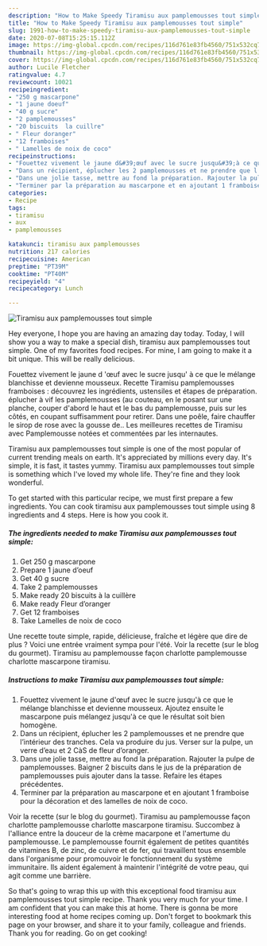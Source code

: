 ```yaml
---
description: "How to Make Speedy Tiramisu aux pamplemousses tout simple"
title: "How to Make Speedy Tiramisu aux pamplemousses tout simple"
slug: 1991-how-to-make-speedy-tiramisu-aux-pamplemousses-tout-simple
date: 2020-07-08T15:25:15.112Z
image: https://img-global.cpcdn.com/recipes/116d761e83fb4560/751x532cq70/tiramisu-aux-pamplemousses-tout-simple-photo-principale-de-la-recette.jpg
thumbnail: https://img-global.cpcdn.com/recipes/116d761e83fb4560/751x532cq70/tiramisu-aux-pamplemousses-tout-simple-photo-principale-de-la-recette.jpg
cover: https://img-global.cpcdn.com/recipes/116d761e83fb4560/751x532cq70/tiramisu-aux-pamplemousses-tout-simple-photo-principale-de-la-recette.jpg
author: Lucile Fletcher
ratingvalue: 4.7
reviewcount: 10021
recipeingredient:
- "250 g mascarpone"
- "1 jaune doeuf"
- "40 g sucre"
- "2 pamplemousses"
- "20 biscuits  la cuillre"
- " Fleur doranger"
- "12 framboises"
- " Lamelles de noix de coco"
recipeinstructions:
- "Fouettez vivement le jaune d&#39;œuf avec le sucre jusqu&#39;à ce que le mélange blanchisse et devienne mousseux. Ajoutez ensuite le mascarpone puis mélangez jusqu&#39;à ce que le résultat soit bien homogène."
- "Dans un récipient, éplucher les 2 pamplemousses et ne prendre que l’intérieur des tranches. Cela va produire du jus. Verser sur la pulpe, un verre d’eau et 2 CàS de fleur d’oranger."
- "Dans une jolie tasse, mettre au fond la préparation. Rajouter la pulpe de pamplemousses. Baigner 2 biscuits dans le jus de la préparation de pamplemousses puis ajouter dans la tasse. Refaire les étapes précédentes."
- "Terminer par la préparation au mascarpone et en ajoutant 1 framboise pour la décoration et des lamelles de noix de coco."
categories:
- Recipe
tags:
- tiramisu
- aux
- pamplemousses

katakunci: tiramisu aux pamplemousses 
nutrition: 217 calories
recipecuisine: American
preptime: "PT39M"
cooktime: "PT40M"
recipeyield: "4"
recipecategory: Lunch

---
```



![Tiramisu aux pamplemousses tout simple](https://img-global.cpcdn.com/recipes/116d761e83fb4560/751x532cq70/tiramisu-aux-pamplemousses-tout-simple-photo-principale-de-la-recette.jpg)

Hey everyone, I hope you are having an amazing day today. Today, I will show you a way to make a special dish, tiramisu aux pamplemousses tout simple. One of my favorites food recipes. For mine, I am going to make it a bit unique. This will be really delicious.

Fouettez vivement le jaune d &#39;œuf avec le sucre jusqu&#39; à ce que le mélange blanchisse et devienne mousseux. Recette Tiramisu pamplemousses framboises : découvrez les ingrédients, ustensiles et étapes de préparation. éplucher à vif les pamplemousses (au couteau, en le posant sur une planche, couper d&#39;abord le haut et le bas du pamplemousse, puis sur les côtés, en coupant suffisamment pour retirer. Dans une poêle, faire chauffer le sirop de rose avec la gousse de.. Les meilleures recettes de Tiramisu avec Pamplemousse notées et commentées par les internautes.

Tiramisu aux pamplemousses tout simple is one of the most popular of current trending meals on earth. It's appreciated by millions every day. It's simple, it is fast, it tastes yummy. Tiramisu aux pamplemousses tout simple is something which I've loved my whole life. They're fine and they look wonderful.


To get started with this particular recipe, we must first prepare a few ingredients. You can cook tiramisu aux pamplemousses tout simple using 8 ingredients and 4 steps. Here is how you cook it.

<!--inarticleads1-->

##### The ingredients needed to make Tiramisu aux pamplemousses tout simple:

1. Get 250 g mascarpone
1. Prepare 1 jaune d’oeuf
1. Get 40 g sucre
1. Take 2 pamplemousses
1. Make ready 20 biscuits à la cuillère
1. Make ready  Fleur d’oranger
1. Get 12 framboises
1. Take  Lamelles de noix de coco


Une recette toute simple, rapide, délicieuse, fraîche et légère que dire de plus ? Voici une entrée vraiment sympa pour l&#39;été. Voir la recette (sur le blog du gourmet). Tiramisu au pamplemousse façon charlotte pamplemousse charlotte mascarpone tiramisu. 

<!--inarticleads2-->

##### Instructions to make Tiramisu aux pamplemousses tout simple:

1. Fouettez vivement le jaune d&#39;œuf avec le sucre jusqu&#39;à ce que le mélange blanchisse et devienne mousseux. Ajoutez ensuite le mascarpone puis mélangez jusqu&#39;à ce que le résultat soit bien homogène.
1. Dans un récipient, éplucher les 2 pamplemousses et ne prendre que l’intérieur des tranches. Cela va produire du jus. Verser sur la pulpe, un verre d’eau et 2 CàS de fleur d’oranger.
1. Dans une jolie tasse, mettre au fond la préparation. Rajouter la pulpe de pamplemousses. Baigner 2 biscuits dans le jus de la préparation de pamplemousses puis ajouter dans la tasse. Refaire les étapes précédentes.
1. Terminer par la préparation au mascarpone et en ajoutant 1 framboise pour la décoration et des lamelles de noix de coco.


Voir la recette (sur le blog du gourmet). Tiramisu au pamplemousse façon charlotte pamplemousse charlotte mascarpone tiramisu. Succombez à l&#39;alliance entre la douceur de la crème macarpone et l&#39;amertume du pamplemousse. Le pamplemousse fournit également de petites quantités de vitamines B, de zinc, de cuivre et de fer, qui travaillent tous ensemble dans l&#39;organisme pour promouvoir le fonctionnement du système immunitaire. Ils aident également à maintenir l&#39;intégrité de votre peau, qui agit comme une barrière. 

So that's going to wrap this up with this exceptional food tiramisu aux pamplemousses tout simple recipe. Thank you very much for your time. I am confident that you can make this at home. There is gonna be more interesting food at home recipes coming up. Don't forget to bookmark this page on your browser, and share it to your family, colleague and friends. Thank you for reading. Go on get cooking!

